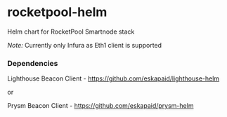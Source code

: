 # rocketpool-helm
Helm chart for RocketPool Smartnode stack

*Note:*
Currently only Infura as Eth1 client is supported


### Dependencies
Lighthouse Beacon Client - https://github.com/eskapaid/lighthouse-helm

or

Prysm Beacon Client - https://github.com/eskapaid/prysm-helm
